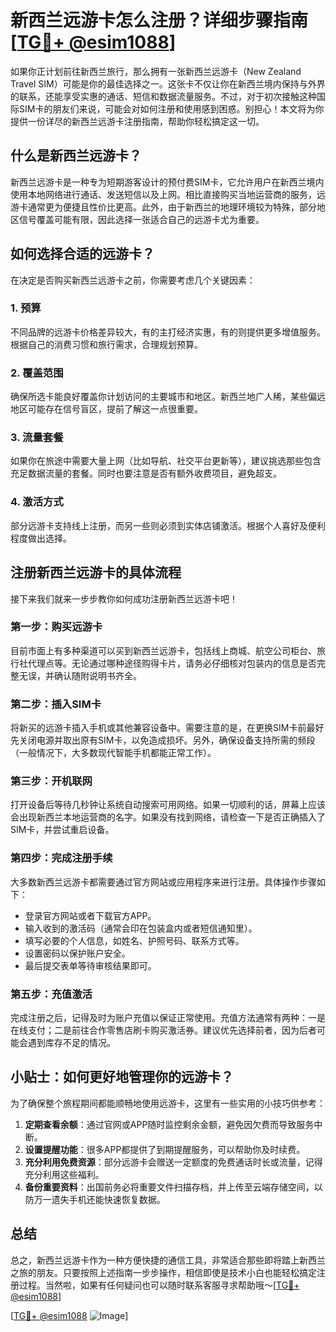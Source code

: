 # 新西兰远游卡怎么注册？详细步骤指南[[TG💪+ @esim1088](https://t.me/s/esim1088)]

如果你正计划前往新西兰旅行，那么拥有一张新西兰远游卡（New Zealand Travel SIM）可能是你的最佳选择之一。这张卡不仅让你在新西兰境内保持与外界的联系，还能享受实惠的通话、短信和数据流量服务。不过，对于初次接触这种国际SIM卡的朋友们来说，可能会对如何注册和使用感到困惑。别担心！本文将为你提供一份详尽的新西兰远游卡注册指南，帮助你轻松搞定这一切。

## 什么是新西兰远游卡？

新西兰远游卡是一种专为短期游客设计的预付费SIM卡，它允许用户在新西兰境内使用本地网络进行通话、发送短信以及上网。相比直接购买当地运营商的服务，远游卡通常更为便捷且性价比更高。此外，由于新西兰的地理环境较为特殊，部分地区信号覆盖可能有限，因此选择一张适合自己的远游卡尤为重要。

## 如何选择合适的远游卡？

在决定是否购买新西兰远游卡之前，你需要考虑几个关键因素：

### 1. **预算**
   不同品牌的远游卡价格差异较大，有的主打经济实惠，有的则提供更多增值服务。根据自己的消费习惯和旅行需求，合理规划预算。

### 2. **覆盖范围**
   确保所选卡能良好覆盖你计划访问的主要城市和地区。新西兰地广人稀，某些偏远地区可能存在信号盲区，提前了解这一点很重要。

### 3. **流量套餐**
   如果你在旅途中需要大量上网（比如导航、社交平台更新等），建议挑选那些包含充足数据流量的套餐。同时也要注意是否有额外收费项目，避免超支。

### 4. **激活方式**
   部分远游卡支持线上注册，而另一些则必须到实体店铺激活。根据个人喜好及便利程度做出选择。

## 注册新西兰远游卡的具体流程

接下来我们就来一步步教你如何成功注册新西兰远游卡吧！

### 第一步：购买远游卡
目前市面上有多种渠道可以买到新西兰远游卡，包括线上商城、航空公司柜台、旅行社代理点等。无论通过哪种途径购得卡片，请务必仔细核对包装内的信息是否完整无误，并确认随附说明书齐全。

### 第二步：插入SIM卡
将新买的远游卡插入手机或其他兼容设备中。需要注意的是，在更换SIM卡前最好先关闭电源并取出原有SIM卡，以免造成损坏。另外，确保设备支持所需的频段（一般情况下，大多数现代智能手机都能正常工作）。

### 第三步：开机联网
打开设备后等待几秒钟让系统自动搜索可用网络。如果一切顺利的话，屏幕上应该会出现新西兰本地运营商的名字。如果没有找到网络，请检查一下是否正确插入了SIM卡，并尝试重启设备。

### 第四步：完成注册手续
大多数新西兰远游卡都需要通过官方网站或应用程序来进行注册。具体操作步骤如下：
   - 登录官方网站或者下载官方APP。
   - 输入收到的激活码（通常会印在包装盒内或者短信通知里）。
   - 填写必要的个人信息，如姓名、护照号码、联系方式等。
   - 设置密码以保护账户安全。
   - 最后提交表单等待审核结果即可。

### 第五步：充值激活
完成注册之后，记得及时为账户充值以保证正常使用。充值方法通常有两种：一是在线支付；二是前往合作零售店刷卡购买激活券。建议优先选择前者，因为后者可能会遇到库存不足的情况。

## 小贴士：如何更好地管理你的远游卡？

为了确保整个旅程期间都能顺畅地使用远游卡，这里有一些实用的小技巧供参考：

1. **定期查看余额**：通过官网或APP随时监控剩余金额，避免因欠费而导致服务中断。
2. **设置提醒功能**：很多APP都提供了到期提醒服务，可以帮助你及时续费。
3. **充分利用免费资源**：部分远游卡会赠送一定额度的免费通话时长或流量，记得充分利用这些福利。
4. **备份重要资料**：出国前务必将重要文件扫描存档，并上传至云端存储空间，以防万一遗失手机还能快速恢复数据。

## 总结

总之，新西兰远游卡作为一种方便快捷的通信工具，非常适合那些即将踏上新西兰之旅的朋友。只要按照上述指南一步步操作，相信即使是技术小白也能轻松搞定注册过程。当然啦，如果有任何疑问也可以随时联系客服寻求帮助哦～[[TG💪+ @esim1088](https://t.me/s/esim1088)]

[[TG💪+ @esim1088](https://t.me/s/esim1088) ![Image](https://i.postimg.cc/4NQfJmqS/Snipaste-2025-05-13-00-14-12.png)]